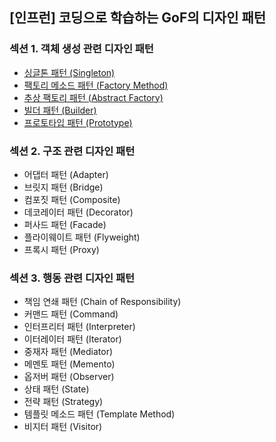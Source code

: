## [인프런] 코딩으로 학습하는 GoF의 디자인 패턴

### 섹션 1. 객체 생성 관련 디자인 패턴

- <a href="md/_01_creational_patterns/01.Singleton.md">싱글톤 패턴 (Singleton)</a>
- <a href="md/_01_creational_patterns/02.Factory Method.md">팩토리 메소드 패턴 (Factory Method)</a>
- <a href="md/_01_creational_patterns/03.Abstract Factory.md">추상 팩토리 패턴 (Abstract Factory)</a>
- <a href="md/_01_creational_patterns/04.Builder.md">빌더 패턴 (Builder)</a>
- <a href="md/_01_creational_patterns/05.Prototype.md">프로토타입 패턴 (Prototype)</a>

### 섹션 2. 구조 관련 디자인 패턴

- 어댑터 패턴 (Adapter)
- 브릿지 패턴 (Bridge)
- 컴포짓 패턴 (Composite)
- 데코레이터 패턴 (Decorator)
- 퍼사드 패턴 (Facade)
- 플라이웨이트 패턴 (Flyweight)
- 프록시 패턴 (Proxy)

### 섹션 3. 행동 관련 디자인 패턴

- 책임 연쇄 패턴 (Chain of Responsibility)
- 커맨드 패턴 (Command)
- 인터프리터 패턴 (Interpreter)
- 이터레이터 패턴 (Iterator)
- 중재자 패턴 (Mediator)
- 메멘토 패턴 (Memento)
- 옵저버 패턴 (Observer)
- 상태 패턴 (State)
- 전략 패턴 (Strategy)
- 템플릿 메소드 패턴 (Template Method)
- 비지터 패턴 (Visitor)
